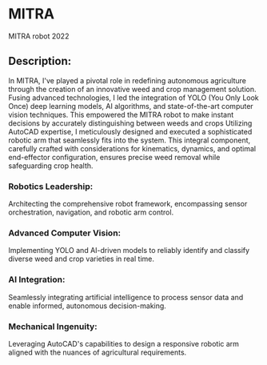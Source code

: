 # MITRA
MITRA robot 2022 
## Description:
In MITRA, I've played a pivotal role in redefining autonomous agriculture through the creation of an innovative weed and crop management solution. Fusing advanced technologies, I led the integration of YOLO (You Only Look Once) deep learning models, AI algorithms, and state-of-the-art computer vision techniques. This empowered the MITRA robot to make instant decisions by accurately distinguishing between weeds and crops
Utilizing AutoCAD expertise, I meticulously designed and executed a sophisticated robotic arm that seamlessly fits into the system. This integral component, carefully crafted with considerations for kinematics, dynamics, and optimal end-effector configuration, ensures precise weed removal while safeguarding crop health.

### Robotics Leadership: 
Architecting the comprehensive robot framework, encompassing sensor orchestration, navigation, and robotic arm control.
### Advanced Computer Vision:
Implementing YOLO and AI-driven models to reliably identify and classify diverse weed and crop varieties in real time.
### AI Integration:
Seamlessly integrating artificial intelligence to process sensor data and enable informed, autonomous decision-making.
### Mechanical Ingenuity:
Leveraging AutoCAD's capabilities to design a responsive robotic arm aligned with the nuances of agricultural requirements.
